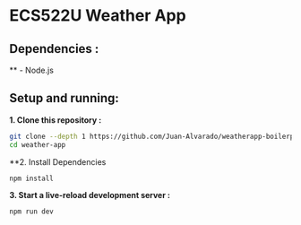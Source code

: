 # ECS522U Weather App

## Dependencies :
** - Node.js

## Setup and running:
**1. Clone this repository :**

```sh
git clone --depth 1 https://github.com/Juan-Alvarado/weatherapp-boilerplate.git weather-app
cd weather-app
```
**2. Install Dependencies
```sh
npm install
```
**3. Start a live-reload development server :**
```sh
npm run dev
```
